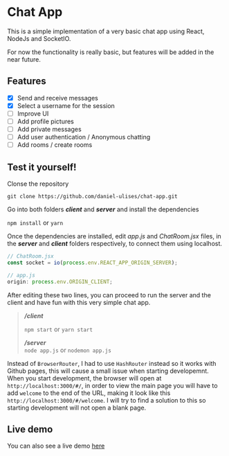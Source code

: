 # Chat App

This is a simple implementation of a very basic chat app using React, NodeJs and SocketIO.

For now the functionality is really basic, but features will be added in the near future.

## Features

-   [x] Send and receive messages
-   [x] Select a username for the session
-   [ ] Improve UI
-   [ ] Add profile pictures
-   [ ] Add private messages
-   [ ] Add user authentication / Anonymous chatting
-   [ ] Add rooms / create rooms

## Test it yourself!

Clonse the repository

`git clone https://github.com/daniel-ulises/chat-app.git`

Go into both folders **_client_** and **_server_** and install the dependencies

`npm install` or `yarn`

Once the dependencies are installed, edit _app.js_ and _ChatRoom.jsx_ files, in the **_server_** and **_client_** folders respectively, to connect them using localhost.

```javascript
// ChatRoom.jsx
const socket = io(process.env.REACT_APP_ORIGIN_SERVER);

// app.js
origin: process.env.ORIGIN_CLIENT;
```

After editing these two lines, you can proceed to run the server and the client and have fun with this very simple chat app.

> **_/client_**
>
> `npm start` or `yarn start`
>
> **_/server_**  
> `node app.js` or `nodemon app.js`

Instead of `BrowserRouter`, I had to use `HashRouter` instead so it works with Github pages, this will cause a small issue when starting developemnt. When you start development, the browser will open at `http://localhost:3000/#/`, in order to view the main page you will have to add `welcome` to the end of the URL, making it look like this `http://localhost:3000/#/welcome`. I will try to find a solution to this so starting development will not open a blank page.

## Live demo

You can also see a live demo [here](https://daniel-ulises.github.io/chat-app/#/welcome)
